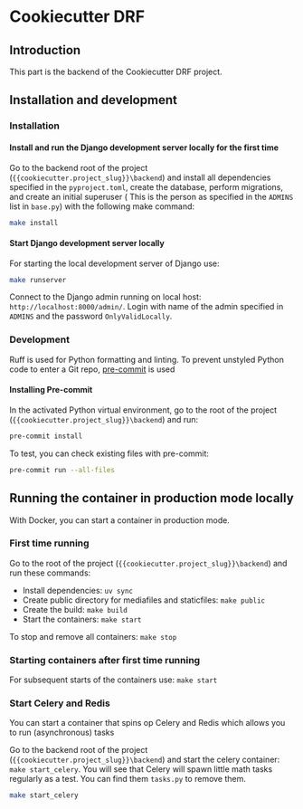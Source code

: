 # Cookiecutter DRF

## Introduction

This part is the backend of the Cookiecutter DRF project.

## Installation and development

### Installation

#### Install and run the Django development server locally for the first time

Go to the backend root of the project (`{{cookiecutter.project_slug}}\backend`) and install all dependencies specified in the `pyproject.toml`, create the database, perform migrations, and create an initial superuser ( This is the person as specified in the `ADMINS` list in `base.py`) with the following make command:

```bash
make install
```

#### Start Django development server locally

For starting the local development server of Django use:

```bash
make runserver
```

Connect to the Django admin running on local host: `http://localhost:8000/admin/`. Login with name of the admin specified in `ADMINS` and the password `OnlyValidLocally`.

### Development

Ruff is used for Python formatting and linting. To prevent unstyled Python code to enter a Git repo, [pre-commit](https://pre-commit.com/) is used

#### Installing Pre-commit

In the activated Python virtual environment, go to the root of the project (`{{cookiecutter.project_slug}}\backend`) and run:

```bash
pre-commit install
```

To test, you can check existing files with pre-commit:

```bash
pre-commit run --all-files
```

## Running the container in production mode locally

With Docker, you can start a container in production mode.

### First time running

Go to the root of the project (`{{cookiecutter.project_slug}}\backend`) and run these commands:

- Install dependencies: `uv sync`
- Create public directory for mediafiles and staticfiles: `make public`
- Create the build: `make build`
- Start the containers: `make start`

To stop and remove all containers: `make stop`

### Starting containers after first time running

For subsequent starts of the containers use: `make start`

### Start Celery and Redis

You can start a container that spins op Celery and Redis which allows you to run (asynchronous) tasks

Go to the backend root of the project (`{{cookiecutter.project_slug}}\backend`) and start the celery container: `make start_celery`. You will see that Celery will spawn little math tasks regularly as a test. You can find them `tasks.py` to remove them.

```bash
make start_celery
```
